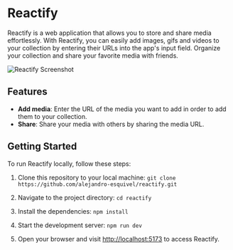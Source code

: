 # Reactify

Reactify is a web application that allows you to store and share media effortlessly. With Reactify, you can easily add images, gifs and videos to your collection by entering their URLs into the app's input field. Organize your collection and share your favorite media with friends.

![Reactify Screenshot](https://i.imgur.com/xTlLE7N.png)

## Features

- **Add media**: Enter the URL of the media you want to add in order to add them to your collection.
- **Share**: Share your media with others by sharing the media URL.
<!--
- **Organize**: Organize your media collection with tags and categories.
-->

## Getting Started

To run Reactify locally, follow these steps:

1. Clone this repository to your local machine:
`git clone https://github.com/alejandro-esquivel/reactify.git`

2. Navigate to the project directory:
`cd reactify`

3. Install the dependencies:
`npm install`

4. Start the development server:
`npm run dev`

5. Open your browser and visit [http://localhost:5173](http://localhost:5173) to access Reactify.
